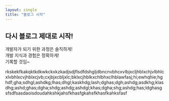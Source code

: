 ```yaml
---
layout: single
title: "블로그 시작"
---
```


## 다시 블로그 제대로 시작!
  
개발자가 되기 위한 과정은 솔직하게!  
개발 지식과 경험은 정확하게!  
기록할 것임~  
  
  rkskekfkakqktkdkwkckxkzkadjsdjflsdfdshgljdbncnvbhcxvlbjxcljhblxchjvlbhlcxlvbhlxcvjhblxcjvb;cxjbjxcbljxlc;bklxcjhblkxchlbhxclhblawfasj;hi;ewhqhie;hghdf;gha;sdhgl;ashdkg;lhas;dhgl;kaskhdg;lash;dghas;dgh;ashdg;asdkhg;klasdhg;ashd;ghas;dgha;shdg;ashdg;ashdgl;khas;dgha;shg;ashdg;has;ldghasgsfsdfsasdaoisdoudahkshkjahsfkhasfgkahsfkhasfkahksfasf